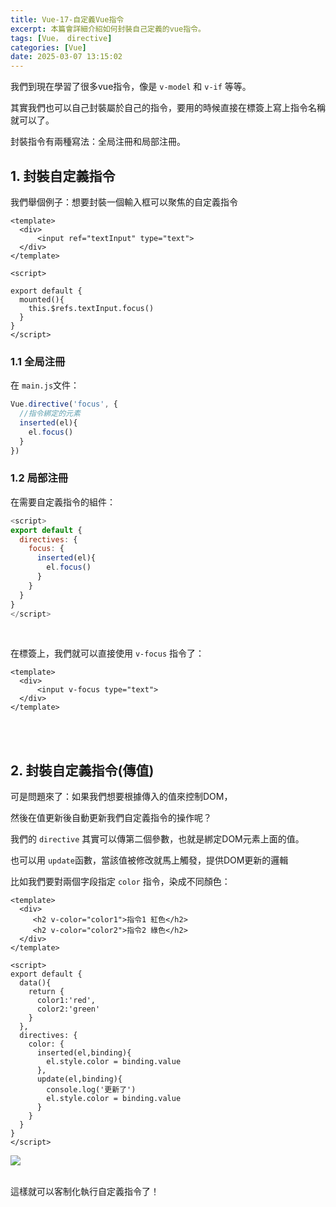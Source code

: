```yaml
---
title: Vue-17-自定義Vue指令
excerpt: 本篇會詳細介紹如何封裝自己定義的vue指令。
tags: [Vue， directive]
categories: [Vue]
date: 2025-03-07 13:15:02
---
```


我們到現在學習了很多vue指令，像是 `v-model` 和 `v-if` 等等。

其實我們也可以自己封裝屬於自己的指令，要用的時候直接在標簽上寫上指令名稱就可以了。

封裝指令有兩種寫法：全局注冊和局部注冊。

## 1. 封裝自定義指令

我們舉個例子：想要封裝一個輸入框可以聚焦的自定義指令

```vue
<template>
  <div>
      <input ref="textInput" type="text">
  </div>
</template>

<script>

export default {
  mounted(){
    this.$refs.textInput.focus()
  }
}
</script>
```


### 1.1 全局注冊

在 `main.js`文件：

```js
Vue.directive('focus', {
  //指令綁定的元素
  inserted(el){
    el.focus()
  }
})
```

### 1.2 局部注冊

在需要自定義指令的組件：
```js
<script>
export default {
  directives: {
    focus: {
      inserted(el){
        el.focus()
      }
    }
  }
}
</script>
```
<br>

在標簽上，我們就可以直接使用 `v-focus` 指令了：
```vue
<template>
  <div>
      <input v-focus type="text">
  </div>
</template>
```
<br><br>

## 2. 封裝自定義指令(傳值)
可是問題來了：如果我們想要根據傳入的值來控制DOM，

然後在值更新後自動更新我們自定義指令的操作呢？
<br>

我們的 `directive` 其實可以傳第二個參數，也就是綁定DOM元素上面的值。

也可以用 `update`函數，當該值被修改就馬上觸發，提供DOM更新的邏輯
<br>

比如我們要對兩個字段指定 `color` 指令，染成不同顏色：

```vue
<template>
  <div>
     <h2 v-color="color1">指令1 紅色</h2>
     <h2 v-color="color2">指令2 綠色</h2>
  </div>
</template>

<script>
export default {
  data(){
    return {
      color1:'red',
      color2:'green'
    }
  },
  directives: {
    color: {
      inserted(el,binding){
        el.style.color = binding.value
      },
      update(el,binding){
        console.log('更新了')
        el.style.color = binding.value
      }
    }
  }
}
</script>
```

![](/img/Vue/Vue-17-1.png) 

<br>
這樣就可以客制化執行自定義指令了！